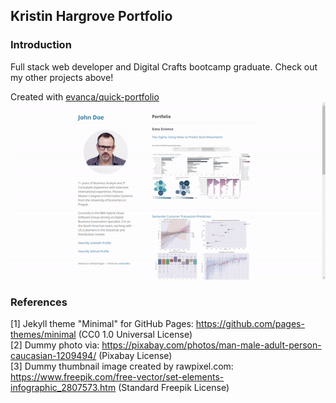 ## Kristin Hargrove Portfolio

### Introduction

Full stack web developer and Digital Crafts bootcamp graduate.
Check out my other projects above!

Created with <a href='https://github.com/evanca/quick-portfolio'>evanca/quick-portfolio</a>
<img src="images/demo.gif?raw=true"/>


### References

[1] Jekyll theme "Minimal" for GitHub Pages: https://github.com/pages-themes/minimal (CC0 1.0 Universal License)
<br>[2] Dummy photo via: https://pixabay.com/photos/man-male-adult-person-caucasian-1209494/ (Pixabay License)
<br>[3] Dummy thumbnail image created by rawpixel.com: https://www.freepik.com/free-vector/set-elements-infographic_2807573.htm (Standard Freepik License)
